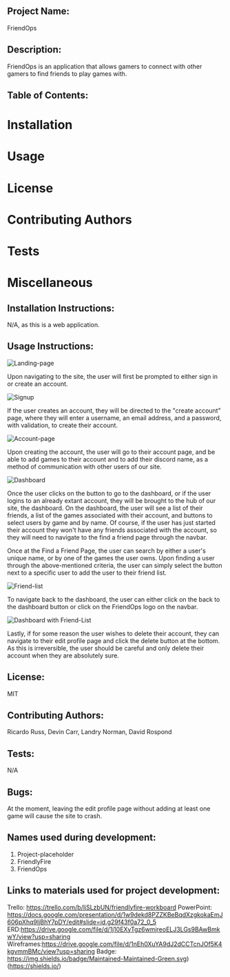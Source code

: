  ## Project Name:
 FriendOps

 ## Description:
 FriendOps is an application that allows gamers to connect with other gamers to find friends to play games with.  
 
 ## Table of Contents: 
 # Installation
 # Usage 
 # License 
 # Contributing Authors 
 # Tests 
 # Miscellaneous 

 ## Installation Instructions:
N/A, as this is a web application.
 ## Usage Instructions: 
 
 ![Landing-page](client/public/assets/img/SC!.png)

 Upon navigating to the site, the user will first be prompted to either sign in or create an account.
 
 ![Signup](client/public/assets/img/SC2!.png)

  If the user creates an account, they will be directed to the "create account" page, where they will enter a username, an email address, and a password, with validation, to create their account. 
 
 ![Account-page](client/public/assets/img/SC7!.png)

 Upon creating the account, the user will go to their account page, and be able to add games to their account and to add their discord name, as a method of communication with other users of our site.  

 ![Dashboard](client/public/assets/img/SC4!.png)

 Once the user clicks on the button to go to the dashboard, or if the user logins to an already extant account, they will be brought to the hub of our site, the dashboard. On the dashboard, the user will see a list of their friends, a list of the games associated with their account, and buttons to select users by game and by name. Of course, if the user has just started their account they won't have any friends associated with the account, so they will need to navigate to the find a friend page through the navbar. 

 Once at the Find a Friend Page, the user can search by either a user's unique name, or by one of the games the user owns. Upon finding a user through the above-mentioned criteria, the user can simply select the button next to a specific user to add the user to their friend list. 

![Friend-list](client/public/assets/img/SC5!.png)

 To navigate back to the dashboard, the user can either click on the back to the dashboard button or click on the FriendOps logo on the navbar. 

![Dashboard with Friend-List](client/public/assets/img/SC6!.png)

 Lastly, if for some reason the user wishes to delete their account, they can navigate to their edit profile page and click the delete button at the bottom. As this is irreversible, the user should be careful and only delete their account when they are absolutely sure. 

 ## License:
 MIT 

 ## Contributing Authors: 
 Ricardo Russ, Devin Carr, Landry Norman, David Rospond 

 ## Tests:
 N/A

 ## Bugs:
 At the moment, leaving the edit profile page without adding at least one game will cause the site to crash.

## Names used during development:
1. Project-placeholder
2. FriendlyFire
3. FriendOps

## Links to materials used for project development:
Trello: https://trello.com/b/ljSLzbUN/friendlyfire-workboard
PowerPoint: https://docs.google.com/presentation/d/1w9dekd8PZZKBeBqdXzgkokaEmJ606pXhq9IjBhY7pDY/edit#slide=id.g29f43f0a72_0_5
ERD:https://drive.google.com/file/d/1j10EXyTgz6wmjreoELJ3LGs9BAwBmkwY/view?usp=sharing
Wireframes:https://drive.google.com/file/d/1nEh0XuYA9dJ2dCCTcnJOf5K4kgvmmBMc/view?usp=sharing
 Badge:
 https://img.shields.io/badge/Maintained-Maintained-Green.svg)(https://shields.io/) 

